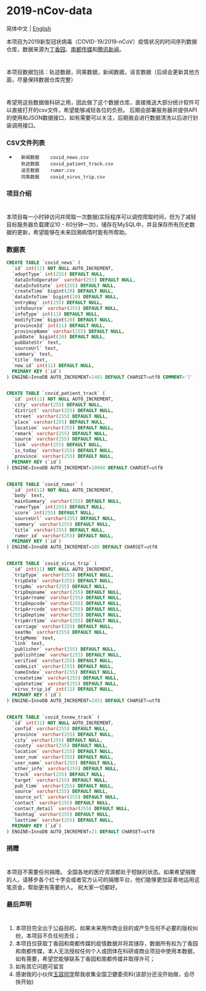 # 2019-nCov-data

简体中文 | [English](README.en.md)

本项目为2019新型冠状病毒（COVID-19/2019-nCoV）疫情状况的时间序列数据仓库，数据来源为[丁香园](https://ncov.dxy.cn/ncovh5/view/pneumonia)、[南都传媒](https://m.mp.oeeee.com/h5/pages/v20/nCovcase/guangdong.html)和[腾讯新闻](https://xw.qq.com/act/fytrace?from=singlemessage&isappinstalled=0&scene=1&clicktime=1581821123&enterid=1581821123)。
#
本项目数据包括：轨迹数据，同乘数据，新闻数据，谣言数据（后续会更新其他方面，尽量保持数据仓库完整）
#
希望用这些数据做科研之用，因此做了这个数据仓库，直接推送大部分统计软件可以直接打开的csv文件，希望能够减轻各位的负担。 
后期会部署服务器并提供API的使用和JSON数据接口，如有需要可以关注，后期我会进行数据清洗以后进行封装调用接口。

###   CSV文件列表     
*       新闻数据    covid_news.csv 
        轨迹数据    covid_patient_track.csv
        谣言数据    rumor.csv
        同乘数据    covid_virus_trip.csv

###   项目介绍
#
本项目每一小时钟访问并爬取一次数据(实际程序可以调控爬取时间，但为了减轻目标服务器负载建议10 - 60分钟一次)，储存在MySQL中，并且保存所有历史数据的更新，希望能够在未来回溯病情时能有所帮助。

### 数据表
```sql
CREATE TABLE `covid_news` (
  `id` int(11) NOT NULL AUTO_INCREMENT,
  `adoptType` int(255) DEFAULT NULL,
  `dataInfoOperator` varchar(255) DEFAULT NULL,
  `dataInfoState` int(255) DEFAULT NULL,
  `createTime` bigint(20) DEFAULT NULL,
  `dataInfoTime` bigint(20) DEFAULT NULL,
  `entryWay` int(255) DEFAULT NULL,
  `infoSource` varchar(255) DEFAULT NULL,
  `infoType` int(11) DEFAULT NULL,
  `modifyTime` bigint(20) DEFAULT NULL,
  `provinceId` int(11) DEFAULT NULL,
  `provinceName` varchar(255) DEFAULT NULL,
  `pubDate` bigint(20) DEFAULT NULL,
  `pubDateStr` text,
  `sourceUrl` text,
  `summary` text,
  `title` text,
  `new_id` int(11) DEFAULT NULL,
  PRIMARY KEY (`id`)
) ENGINE=InnoDB AUTO_INCREMENT=1401 DEFAULT CHARSET=utf8 COMMENT=']'


CREATE TABLE `covid_patient_track` (
  `id` int(11) NOT NULL AUTO_INCREMENT,
  `city` varchar(255) DEFAULT NULL,
  `district` varchar(255) DEFAULT NULL,
  `street` varchar(255) DEFAULT NULL,
  `place` varchar(255) DEFAULT NULL,
  `location` varchar(255) DEFAULT NULL,
  `remark` varchar(255) DEFAULT NULL,
  `source` varchar(255) DEFAULT NULL,
  `link` varchar(255) DEFAULT NULL,
  `is_today` varchar(255) DEFAULT NULL,
  `province` varchar(255) DEFAULT NULL,
  PRIMARY KEY (`id`)
) ENGINE=InnoDB AUTO_INCREMENT=10960 DEFAULT CHARSET=utf8


CREATE TABLE `covid_rumor` (
  `id` int(11) NOT NULL AUTO_INCREMENT,
  `body` text,
  `mainSummary` varchar(255) DEFAULT NULL,
  `rumorType` int(255) DEFAULT NULL,
  `score` int(255) DEFAULT NULL,
  `sourceUrl` varchar(255) DEFAULT NULL,
  `summary` varchar(255) DEFAULT NULL,
  `title` varchar(255) DEFAULT NULL,
  `rumor_id` varchar(255) DEFAULT NULL,
  PRIMARY KEY (`id`)
) ENGINE=InnoDB AUTO_INCREMENT=105 DEFAULT CHARSET=utf8


CREATE TABLE `covid_virus_trip` (
  `id` int(11) NOT NULL AUTO_INCREMENT,
  `tripType` varchar(255) DEFAULT NULL,
  `tripDate` varchar(255) DEFAULT NULL,
  `tripNo` varchar(255) DEFAULT NULL,
  `tripDepname` varchar(255) DEFAULT NULL,
  `tripArrname` varchar(255) DEFAULT NULL,
  `tripDepcode` varchar(255) DEFAULT NULL,
  `tripArrcode` varchar(255) DEFAULT NULL,
  `tripDeptime` varchar(255) DEFAULT NULL,
  `tripArrtime` varchar(255) DEFAULT NULL,
  `carriage` varchar(255) DEFAULT NULL,
  `seatNo` varchar(255) DEFAULT NULL,
  `tripMemo` text,
  `link` text,
  `publisher` varchar(255) DEFAULT NULL,
  `publishtime` varchar(255) DEFAULT NULL,
  `verified` varchar(255) DEFAULT NULL,
  `codeList` varchar(255) DEFAULT NULL,
  `nameIndex` varchar(255) DEFAULT NULL,
  `createtime` varchar(255) DEFAULT NULL,
  `updatetime` varchar(255) DEFAULT NULL,
  `virus_trip_id` int(11) DEFAULT NULL,
  PRIMARY KEY (`id`)
) ENGINE=InnoDB AUTO_INCREMENT=2451 DEFAULT CHARSET=utf8


CREATE TABLE `covid_txnew_track` (
  `id` int(11) NOT NULL AUTO_INCREMENT,
  `confid` varchar(255) DEFAULT NULL,
  `province` varchar(255) DEFAULT NULL,
  `city` varchar(255) DEFAULT NULL,
  `county` varchar(255) DEFAULT NULL,
  `location` varchar(255) DEFAULT NULL,
  `user_num` varchar(255) DEFAULT NULL,
  `user_name` varchar(255) DEFAULT NULL,
  `other_info` varchar(255) DEFAULT NULL,
  `track` varchar(255) DEFAULT NULL,
  `target` varchar(255) DEFAULT NULL,
  `pub_time` varchar(255) DEFAULT NULL,
  `source` varchar(255) DEFAULT NULL,
  `source_url` varchar(255) DEFAULT NULL,
  `contact` varchar(255) DEFAULT NULL,
  `contact_detail` varchar(255) DEFAULT NULL,
  `hashtag` varchar(255) DEFAULT NULL,
  `lasttime` varchar(255) DEFAULT NULL,
  PRIMARY KEY (`id`)
) ENGINE=InnoDB AUTO_INCREMENT=21 DEFAULT CHARSET=utf8


```
### 捐赠
#
本项目不需要任何捐赠。
全国各地的医疗资源都处于短缺的状态。如果希望捐赠的人，请移步各个红十字会或者官方认可的捐赠平台，他们能够更加妥善地运用这笔资金，帮助更有需要的人。
祝大家一切都好。

### 最后声明
#
1. 本项目完全出于公益目的，如果未来用作商业目的或产生任何不必要的版权纠纷，本项目不负任何责任；
2. 本项目仅获取丁香园和南都传媒的疫情数据并将其储存，数据所有权为丁香园和南都传媒，本人无法授权任何个人或团体在科研或商业项目中使用本数据，如有需要，希望您能够联系丁香园和南都传媒并取得许可；
3. 如有其它问题可留言
4. 感谢我的小伙伴[玉容同学](https://github.com/longme2)帮我收集全国卫健委资料(该部分还没开始做，会尽快开始)


